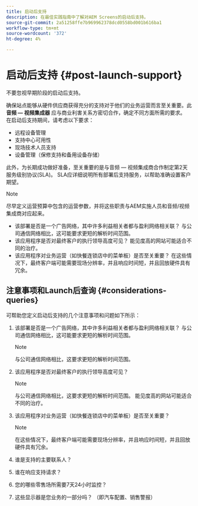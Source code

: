 ```yaml
---
title: 启动后支持
description: 在最佳实践指南中了解对AEM Screens的启动后支持。
source-git-commit: 2a51258ffe7b969962378dcd0558bd001b616ba1
workflow-type: tm+mt
source-wordcount: '372'
ht-degree: 4%

---
```



# 启动后支持 {#post-launch-support}


不要忽视早期阶段的启动后支持。

确保站点能够从硬件供应商获得充分的支持对于他们的业务运营而言至关重要。此 **音频 — 视频集成器** 应与商业利害关系方密切合作，确定不同方面所需的要求。
在启动后支持期间，请考虑以下要求：

* 远程设备管理
* 支持中心可用性
* 现场技术人员支持
* 设备管理（保修支持和备用设备存储）

此外，为长期成功做好准备，至关重要的是与音频 — 视频集成商合作制定第2天服务级别协议(SLA)。 SLA应详细说明所有部署后支持服务，以帮助准确设置客户期望。

>[!NOTE]
>
>尽早定义运营预算中包含的运营参数，并将这些职责与AEM实施人员和音频/视频集成商对应起来。
>
>* 该部署是否是一个广告网络，其中许多利益相关者都与盈利网络相关联？ 与公司通信网络相比，这可能要求更短的解析时间范围。
>* 该应用程序是否对最终客户的执行领导高度可见？ 能见度高的网站可能适合不同的治疗。
>* 该应用程序对业务运营（如快餐连锁店中的菜单板）是否至关重要？ 在这些情况下，最终客户端可能需要现场分辨率，并且响应时间短，并且回放硬件具有冗余。

## 注意事项和Launch后查询 {#considerations-queries}

可帮助您定义启动后支持的几个注意事项和问题如下所示：

1. 该部署是否是一个广告网络，其中许多利益相关者都与盈利网络相关联？ 与公司通信网络相比，这可能要求更短的解析时间范围。
 
   >[!NOTE]
   >
   > 与公司通信网络相比，这要求更短的解析时间范围。

1. 该应用程序是否对最终客户的执行领导高度可见？

   >[!NOTE]
   >
   > 与公司通信网络相比，这要求更短的解析时间范围。 能见度高的网站可能适合不同的治疗。

1. 该应用程序对业务运营（如快餐连锁店中的菜单板）是否至关重要？

   >[!NOTE]
   >
   > 在这些情况下，最终客户端可能需要现场分辨率，并且响应时间短，并且回放硬件具有冗余。

1. 谁是支持的主要联系人？

1. 谁在响应支持请求？

1. 您的哪些零售场所需要7天24小时监控？

1. 这些显示器是您业务的一部分吗？ （即汽车配置、销售警报）
